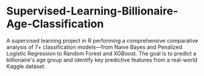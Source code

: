 # Supervised-Learning-Billionaire-Age-Classification
A supervised learning project in R performing a comprehensive comparative analysis of 7+ classification models—from Naive Bayes and Penalized Logistic Regression to Random Forest and XGBoost. The goal is to predict a billionaire's age group and identify key predictive features from a real-world Kaggle dataset.
